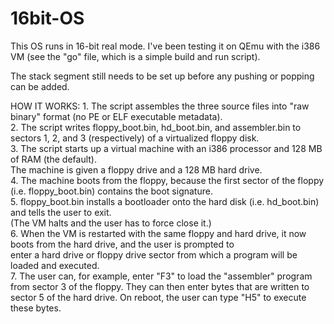 # 16bit-OS
This OS runs in 16-bit real mode. I've been testing it on QEmu with the i386 VM (see the "go" file, which is a simple build and run script).

The stack segment still needs to be set up before any pushing or popping can be added.

HOW IT WORKS:
	1. The script assembles the three source files into "raw binary" format (no PE or ELF executable metadata).  
	2. The script writes floppy_boot.bin, hd_boot.bin, and assembler.bin to sectors 1, 2, and 3 (respectively) of a   virtualized floppy disk.  
	3. The script starts up a virtual machine with an i386 processor and 128 MB of RAM (the default).  
		The machine is given a floppy drive and a 128 MB hard drive.  
	4. The machine boots from the floppy, because the first sector of the floppy (i.e. floppy_boot.bin) contains the boot   signature.  
	5. floppy_boot.bin installs a bootloader onto the hard disk (i.e. hd_boot.bin) and tells the user to exit.  
		(The VM halts and the user has to force close it.)  
	6. When the VM is restarted with the same floppy and hard drive, it now boots from the hard drive, and the user is   prompted to  
		enter a hard drive or floppy drive sector from which a program will be loaded and executed.  
	7. The user can, for example, enter "F3" to load the "assembler" program from sector 3 of the floppy. They can then enter    bytes that are written to sector 5 of the hard drive. On reboot, the user can type "H5" to execute these bytes.  
